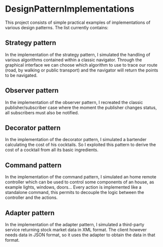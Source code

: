 # DesignPatternImplementations

This project consists of simple practical examples of implementations of various design patterns. The list currently contains:

## Strategy pattern
In the implementation of the strategy pattern, I simulated the handling of various algorithms contained within a classic navigator. Through the graphical interface we can choose which algorithm to use to trace our route (road, by walking or public transport) and the navigator will return the points to be navigated.

## Observer pattern
In the implementation of the observer pattern, I recreated the classic publisher/subscriber case where the moment the publisher changes status, all subscribers must also be notified.

## Decorator pattern
In the implementation of the decorator pattern, I simulated a bartender calculating the cost of his cocktails. So I exploited this pattern to derive the cost of a cocktail from all its basic ingredients.

## Command pattern
In the implementation of the command pattern, I simulated an home remote controller which can be used to control some components of an house, as example lights, windows, doors... Every action is implemented like a standalone command, this permits to decouple the logic between the controller and the actions.

## Adapter pattern
In the implementation of the adapter pattern, I simulated a third-party service returning stock market data in XML format. The client however needs data in JSON format, so it uses the adapter to obtain the data in that format.
